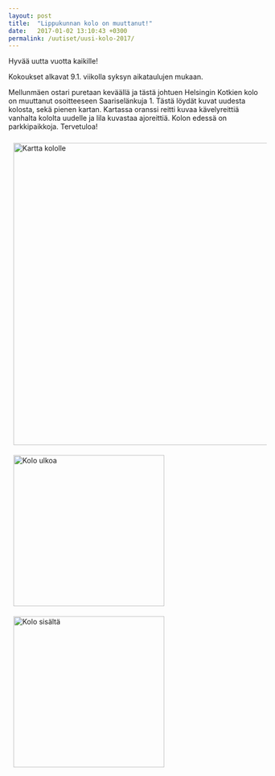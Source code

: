 ```yaml
---
layout: post
title:  "Lippukunnan kolo on muuttanut!"
date:   2017-01-02 13:10:43 +0300
permalink: /uutiset/uusi-kolo-2017/ 
---
```

Hyvää uutta vuotta kaikille!

Kokoukset alkavat 9.1. viikolla syksyn aikataulujen mukaan.

Mellunmäen ostari puretaan keväällä ja tästä johtuen Helsingin Kotkien kolo on muuttanut osoitteeseen Saariselänkuja 1.
Tästä löydät kuvat uudesta kolosta, sekä pienen kartan.
Kartassa oranssi reitti kuvaa kävelyreittiä vanhalta kololta uudelle ja lila kuvastaa ajoreittiä.
Kolon edessä on parkkipaikkoja. Tervetuloa!

<img src="{{site.url}}/images/kolo_kartta.jpg" alt="Kartta kololle" style="width: 600px;padding: 10px"><br>
<img src="{{site.url}}/images/kolo_talo.jpg" alt="Kolo ulkoa" style="width: 300px;padding: 10px">
<img src="{{site.url}}/images/kolo_inside.jpg" alt="Kolo sisältä" style="width: 300px;padding: 10px"><br>

